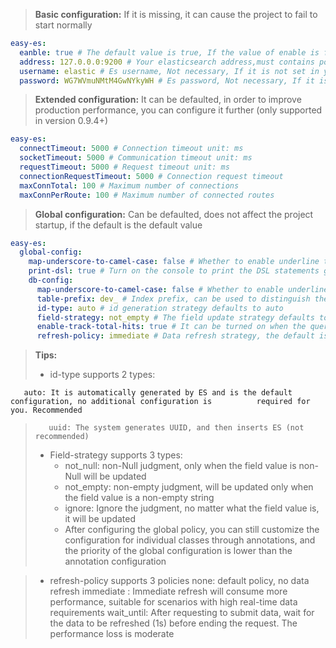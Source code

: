 > **Basic configuration:**
> If it is missing, it can cause the project to fail to start normally

```yaml
easy-es:
  eanble: true # The default value is true, If the value of enable is false, it is considered that Easy-es is not enabled
  address: 127.0.0.0:9200 # Your elasticsearch address,must contains port, If it is a cluster, please separate with',' just like this: 127.0.0.0:9200,127.0.0.1:9200
  username: elastic # Es username, Not necessary, If it is not set in your elasticsearch, delete this line
  password: WG7WVmuNMtM4GwNYkyWH # Es password, Not necessary, If it is not set, delete this line

```
> **Extended configuration:**
> It can be defaulted, in order to improve production performance, you can configure it further (only supported in version 0.9.4+)

```yaml
easy-es:
  connectTimeout: 5000 # Connection timeout unit: ms
  socketTimeout: 5000 # Communication timeout unit: ms
  requestTimeout: 5000 # Request timeout unit: ms
  connectionRequestTimeout: 5000 # Connection request timeout
  maxConnTotal: 100 # Maximum number of connections
  maxConnPerRoute: 100 # Maximum number of connected routes
```
> **Global configuration:**
> Can be defaulted, does not affect the project startup, if the default is the default value

```yaml
easy-es:
  global-config:
    map-underscore-to-camel-case: false # Whether to enable underline to hump default is false (0.9.8+ version support)
    print-dsl: true # Turn on the console to print the DSL statements generated by this framework. It is turned on by default. It is recommended to turn off the production environment (supported by version 0.9.7+)
    db-config:
      map-underscore-to-camel-case: false # Whether to enable underline to hump default is false (0.9.8+ version support)
      table-prefix: dev_ # Index prefix, can be used to distinguish the environment, the default is empty
      id-type: auto # id generation strategy defaults to auto
      field-strategy: not_empty # The field update strategy defaults to not_null, and the field is updated only when the field value is not empty
      enable-track-total-hits: true # It can be turned on when the query exceeds 1w, the default is false
      refresh-policy: immediate # Data refresh strategy, the default is no refresh

```
> **Tips:**
> - id-type supports 2 types:
> 
       auto: It is automatically generated by ES and is the default configuration, no additional configuration is          required for you. Recommended
>        uuid: The system generates UUID, and then inserts ES (not recommended)
> - Field-strategy supports 3 types:
>    - not_null: non-Null judgment, only when the field value is non-Null will be updated
>    - not_empty: non-empty judgment, will be updated only when the field value is a non-empty string
>    - ignore: Ignore the judgment, no matter what the field value is, it will be updated
>    - After configuring the global policy, you can still customize the configuration for individual classes through annotations, and the priority of the global configuration is lower than the annotation configuration

> - refresh-policy supports 3 policies
> none: default policy, no data refresh
> immediate : Immediate refresh will consume more performance, suitable for scenarios with high real-time data requirements
> wait_until: After requesting to submit data, wait for the data to be refreshed (1s) before ending the request. The performance loss is moderate

